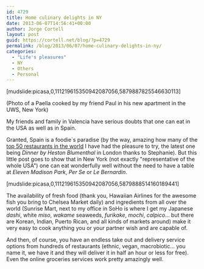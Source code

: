 ```yaml
---
id: 4729
title: Home culinary delights in NY
date: 2013-06-07T14:56:41+00:00
author: Jorge Cortell
layout: post
guid: https://cortell.net/blog/?p=4729
permalink: /blog/2013/06/07/home-culinary-delights-in-ny/
categories:
  - "Life's pleasures"
  - NY
  - Others
  - Personal
---
```

[mudslide:picasa,0,111219615350942087056,5879887825546630113]

(Photo of a Paella cooked by my friend Paul in his new apartment in the UWS, New York)

My friends and family in Valencia have serious doubts that one can eat in the USA as well as in Spain.

Granted, Spain is a foodie`s paradise (by the way, amazing how many of the <a title="https://www.grubstreet.com/2013/04/worlds-50-best-restaurants-2013.html" href="https://www.grubstreet.com/2013/04/worlds-50-best-restaurants-2013.html" target="_blank">top 50 restaurants in the world</a> I have had the pleasure to try, the latest one being _Dinner by Heston Blumenthal_ in London thanks to Stephanie). But this little post goes to show that in New York (not exactly "representative of the whole USA") one can eat wonderfully well without the need to have a table at _Eleven Madison Park_, _Per Se_ or _Le Bernardin_.

[mudslide:picasa,0,111219615350942087056,5879888514160189441]

The availability of fresh food (thank you, Hawaiian Airlines for the awesome fish you bring to Chelsea Market daily) and ingredients from all over the world (Sunrise Mart, next to my office in SoHo is where I get my Japanese _dashi_, white _miso_, _wakame_ seaweeds, _furikake_, _mochi_, _calpico_... but there are Korean, Indian, Puerto Rican, and all kinds of markets around) make it very easy to cook anything you or your partner wish and are capable of.

And then, of course, you have an endless take out and delivery service options from hundreds of restaurants (ethnic, vegan, macrobiotic... you name it, we have it and they will deliver it in half an hour or less for free). Even the online groceries services work pretty amazingly well. 